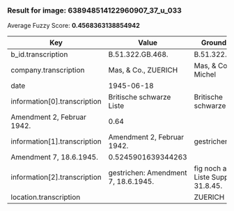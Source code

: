 ### Result for image: 638948514122960907_37_u_033
Average Fuzzy Score: **0.4568363138854942**
<small>

| Key | Value | Ground Truth | Score |
| --- | --- | --- | --- |
| b_id.transcription | B.51.322.GB.468. | B.51.322.GB.468. | 1.0 |
| company.transcription | Mas, & Co., ZUERICH | Mas, & Co., Michel | 0.6486486486486487 |
| date | 1945-06-18 |  | 0.0 |
| information[0].transcription | Britische schwarze Liste | Britische schwarze Liste
Amendment 2, Februar 1942. | 0.64 |
| information[1].transcription | Amendment 2, Februar 1942. | gestrichen:
Amendment 7, 18.6.1945. | 0.5245901639344263 |
| information[2].transcription | gestrichen: Amendment 7, 18.6.1945. | fig noch auf franz Liste Suppl. 6, 31.8.45. | 0.3846153846153846 |
| location.transcription |  | ZUERICH | 0.0 |

</small>
